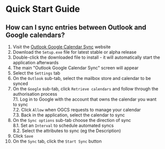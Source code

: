 # Quick Start Guide

## How can I sync entries between Outlook and Google calendars?

1. Visit the [Outlook Google Calendar Sync](https://phw198.github.io/OutlookGoogleCalendarSync) website
1. Download the `Setup.exe` file for latest stable or alpha release
1. Double-click the downloaded file to install - it will automatically start the application afterwards
1. The main "Outlook Google Calendar Sync" screen will appear
1. Select the `Settings` tab
1. On the `Outlook` sub-tab, select the mailbox store and calendar to be synced
1. On the `Google` sub-tab, click `Retrieve calendars` and follow through the authorisation process  
   7.1. Log in to Google with the account that owns the calendar you want to sync  
   7.2. Click `Allow` when OGCS requests to manage your calendar  
   7.3. Back in the application, select the calendar to sync
1. On the `Sync options` sub-tab choose the direction of sync  
   8.1. Set an `Interval` to schedule automated syncs  
   8.2. Select the attributes to sync (eg the Description)  
1. Click `Save`
1. On the `Sync` tab, click the `Start Sync` button
